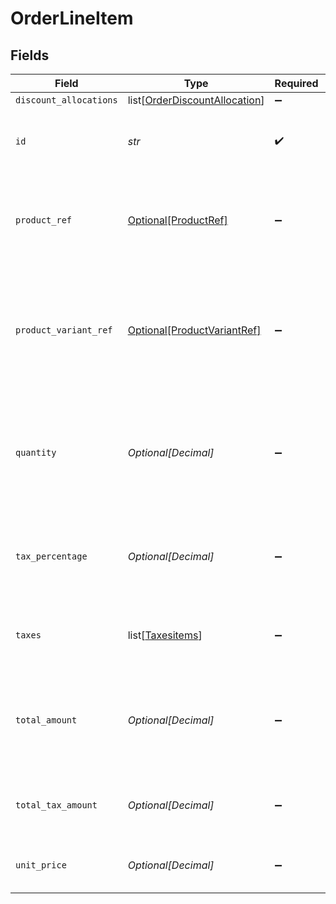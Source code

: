 # OrderLineItem


## Fields

| Field                                                                                        | Type                                                                                         | Required                                                                                     | Description                                                                                  | Example                                                                                      |
| -------------------------------------------------------------------------------------------- | -------------------------------------------------------------------------------------------- | -------------------------------------------------------------------------------------------- | -------------------------------------------------------------------------------------------- | -------------------------------------------------------------------------------------------- |
| `discount_allocations`                                                                       | list[[OrderDiscountAllocation](../../models/shared/orderdiscountallocation.md)]              | :heavy_minus_sign:                                                                           | N/A                                                                                          |                                                                                              |
| `id`                                                                                         | *str*                                                                                        | :heavy_check_mark:                                                                           | A unique, persistent identifier for this record                                              | 13d946f0-c5d5-42bc-b092-97ece17923ab                                                         |
| `product_ref`                                                                                | [Optional[ProductRef]](../../models/shared/productref.md)                                    | :heavy_minus_sign:                                                                           | Reference that links the line item to the correct product details.                           |                                                                                              |
| `product_variant_ref`                                                                        | [Optional[ProductVariantRef]](../../models/shared/productvariantref.md)                      | :heavy_minus_sign:                                                                           | Reference that links the line item to the specific version of product that has been ordered. |                                                                                              |
| `quantity`                                                                                   | *Optional[Decimal]*                                                                          | :heavy_minus_sign:                                                                           | Number of units of the product sold.<br/>For refunds, quantity is a negative value.<br/>     |                                                                                              |
| `tax_percentage`                                                                             | *Optional[Decimal]*                                                                          | :heavy_minus_sign:                                                                           | Percentage rate (from 0 to 100) of any sale tax applied to the unit amount.                  | 0                                                                                            |
| `taxes`                                                                                      | list[[Taxesitems](../../models/shared/taxesitems.md)]                                        | :heavy_minus_sign:                                                                           | Taxes breakdown as applied to order lines.                                                   |                                                                                              |
| `total_amount`                                                                               | *Optional[Decimal]*                                                                          | :heavy_minus_sign:                                                                           | Total price of the line item, including discounts, tax and minus any refunds.                |                                                                                              |
| `total_tax_amount`                                                                           | *Optional[Decimal]*                                                                          | :heavy_minus_sign:                                                                           | Total amount of tax applied to the line item.                                                |                                                                                              |
| `unit_price`                                                                                 | *Optional[Decimal]*                                                                          | :heavy_minus_sign:                                                                           | Price per unit of goods or service.                                                          |                                                                                              |